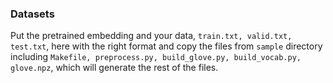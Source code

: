 ### Datasets

Put the pretrained embedding and your data, `train.txt, valid.txt, test.txt`, here with the right format and copy the files from `sample` directory including `Makefile, preprocess.py, build_glove.py, build_vocab.py, glove.npz`, which will generate the rest of the files.